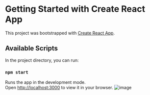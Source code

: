 # Getting Started with Create React App
This project was bootstrapped with [Create React App](https://github.com/facebook/create-react-app).
## Available Scripts

In the project directory, you can run:
### `npm start`
Runs the app in the development mode.\
Open [http://localhost:3000](http://localhost:3000) to view it in your browser.
![image](https://github.com/Leongpy/classy-weather/assets/41340216/82d80eab-db9e-45a1-97d8-341d595aa771)

